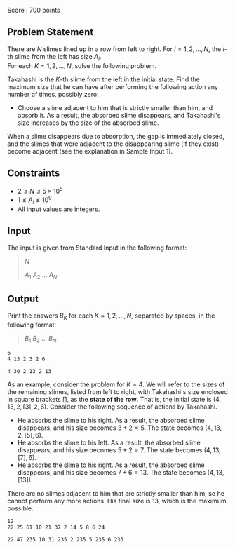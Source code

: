 Score : $700$ points

## Problem Statement

There are $N$ slimes lined up in a row from left to right.
For $i = 1, 2, \ldots, N$, the $i$-th slime from the left has size $A_i$.<br>
For each $K = 1, 2, \ldots, N$, solve the following problem.

Takahashi is the $K$-th slime from the left in the initial state.
Find the maximum size that he can have after performing the following action any number of times, possibly zero:

- Choose a slime adjacent to him that is strictly smaller than him, and absorb it.
As a result, the absorbed slime disappears, and Takahashi's size increases by the size of the absorbed slime.

When a slime disappears due to absorption, the gap is immediately closed, and the slimes that were adjacent to the disappearing slime (if they exist) become adjacent (see the explanation in Sample Input 1).

## Constraints

- $2 \leq N \leq 5 \times 10^5$
- $1 \leq A_i \leq 10^9$
- All input values are integers.

## Input

The input is given from Standard Input in the following format:

> $N$
> 
> $A_1$ $A_2$ $\ldots$ $A_N$

## Output

Print the answers $B_K$ for each $K = 1, 2, \ldots, N$, separated by spaces, in the following format:

> $B_1$ $B_2$ $\ldots$ $B_N$

```input1
6
4 13 2 3 2 6
```

```output1
4 30 2 13 2 13
```

As an example, consider the problem for $K = 4$.
We will refer to the sizes of the remaining slimes, listed from left to right, with Takahashi's size enclosed in square brackets $[ ]$, as the **state of the row**.
That is, the initial state is $(4, 13, 2, [3], 2, 6)$. Consider the following sequence of actions by Takahashi.

- He absorbs the slime to his right. As a result, the absorbed slime disappears, and his size becomes $3 + 2 = 5$. The state becomes $(4, 13, 2, [5], 6)$.
- He absorbs the slime to his left. As a result, the absorbed slime disappears, and his size becomes $5 + 2 = 7$. The state becomes $(4, 13, [7], 6)$.
- He absorbs the slime to his right. As a result, the absorbed slime disappears, and his size becomes $7 + 6 = 13$. The state becomes $(4, 13, [13])$.

There are no slimes adjacent to him that are strictly smaller than him, so he cannot perform any more actions. His final size is $13$, which is the maximum possible.

```input2
12
22 25 61 10 21 37 2 14 5 8 6 24
```

```output2
22 47 235 10 31 235 2 235 5 235 6 235
```